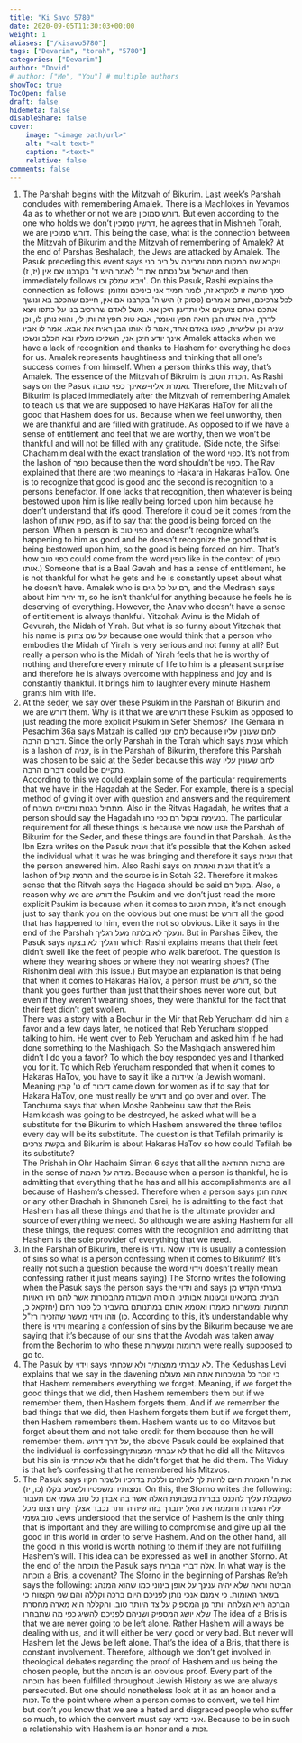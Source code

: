 ```yaml
---
title: "Ki Savo 5780"
date: 2020-09-05T11:30:03+00:00
weight: 1
aliases: ["/kisavo5780"]
tags: ["Devarim", "torah", "5780"]
categories: ["Devarim"]
author: "Dovid"
# author: ["Me", "You"] # multiple authors
showToc: true
TocOpen: false
draft: false
hidemeta: false
disableShare: false
cover:
    image: "<image path/url>"
    alt: "<alt text>"
    caption: "<text>"
    relative: false
comments: false
---
```

1) The Parshah begins with the Mitzvah of Bikurim. Last week’s Parshah concludes with remembering Amalek. There is a Machlokes in Yevamos 4a as to whether or not we are דורש סמוכין. But even according to the one who holds we don’t דרשין סמוכין, he agrees that in Mishneh Torah, we are דורש סמוכין. This being the case, what is the connection between the Mitzvah of Bikurim and the Mitzvah of remembering of Amalek?
At the end of Parshas Beshalach, the Jews are attacked by Amalek. The Pasuk preceding this event says ויקרא שם המקום מסה ומריבה על ריב בני ישראל ועל נסתם את ד' לאמר היש ד' בקרבנו אם אין (יז, ז) and then immediately follows ויבא עמלק וכו'. On this Pasuk, Rashi explains the connection as follows:
 סמך פרשה זו למקרא זה, לומר תמיד אני ביניכם ומזומן לכל צרכיכם, ואתם אומרים (פסוק ז) היש ה' בקרבנו אם אין, חייכם שהכלב בא ונושך אתכם ואתם צועקים אלי ותדעון היכן אני. משל לאדם שהרכיב בנו על כתפו ויצא לדרך, היה אותו הבן רואה חפץ ואומר, אבא טול חפץ זה ותן לי, והוא נותן לו, וכן שניה וכן שלישית, פגעו באדם אחד, אמר לו אותו הבן ראית את אבא. אמר לו אביו אינך יודע היכן אני, השליכו מעליו ובא הכלב ונשכו
Amalek attacks when we have a lack of recognition and thanks to Hashem for everything he does for us. Amalek represents haughtiness and thinking that all one’s success comes from himself. When a person thinks this way, that’s Amalek. The essence of the Mitzvah of Bikruim is הכרת הטוב. As Rashi says on the Pasuk ואמרת אליו-שאינך כפוי טובה. Therefore, the Mitzvah of Bikurim is placed immediately after the Mitzvah of remembering Amalek to teach us that we are supposed to have HaKaras HaTov for all the good that Hashem does for us. Because when we feel unworthy, then we are thankful and are filled with gratitude. As opposed to if we have a sense of entitlement and feel that we are worthy, then we won’t be thankful and will not be filled with any gratitude.
(Side note, the Sifsei Chachamim deal with the exact translation of the word כפוי. It’s not from the lashon of כופר because then the word shouldn’t be כפוי. The Rav explained that there are two meanings to Hakara in Hakaras HaTov. One is to recognize that good is good and the second is recognition to a persons benefactor. If one lacks that recognition, then whatever is being bestowed upon him is like really being forced upon him because he doen’t understand that it’s good. Therefore it could be it comes from the lashon of כופין אותו, as if to say that the good is being forced on the person. When a person is כפוי טוב and doesn’t recognize what’s happening to him as good and he doesn’t recognize the good that is being bestowed upon him, so the good is being forced on him. That’s how כפוי טוב could come from the word כופין like in the context of כופין אותו.)
Someone that is a Baal Gavah and has a sense of entitlement, he is not thankful for what he gets and he is constantly upset about what he doesn’t have. Amalek who is רם על כל גוים, and the Medrash says about him זד יהיר, so he isn’t thankful for anything because he feels he is deserving of everything. However, the Anav who doesn’t have a sense of entitlement is always thankful.
Yitzchak Avinu is the Midah of Gevurah, the Midah of Yirah. But what is so funny about Yitzchak that his name is על שם צחוק because one would think that a person who embodies the Midah of Yirah is very serious and not funny at all? But really a person who is the Midah of Yirah feels that he is worthy of nothing and therefore every minute of life to him is a pleasant surprise and therefore he is always overcome with happiness and joy and is constantly thankful. It brings him to laughter every minute Hashem grants him with life.  
2) At the seder, we say over these Psukim in the Parshah of Bikurim and we are דורש them. Why is it that we are דורש these Psukim as opposed to just reading the more explicit Psukim in Sefer Shemos?
The Gemara in Pesachim 36a says Matzah is called לחם עוני because לחם שעונין עליו דברים הרבה. Since the only Parshah in the Torah which says וענית which is a lashon of עניה, is in the Parshah of Bikurim, therefore this Parshah was chosen to be said at the Seder because this way לחם שעונין עליו דברים הרבה could be נתקיים.   
According to this we could explain some of the particular requirements that we have in the Hagadah at the Seder. For example, there is a special method of giving it over with question and answers and the requirement of מתחיל בגנות ומסיים בשבח. Also in the Ritvas Hagadah, he writes that a person should say the Hagadah בנעימה ובקול רם כפי כחו. The particular requirement for all these things is because we now use the Parshah of Bikurim for the Seder, and these things are found in that Parshah.  As the Ibn Ezra writes on the Pasuk וענית that it’s possible that the Kohen asked the individual what it was he was bringing and therefore it says וענית that the person answered him. Also Rashi says on וענית ואמרת that it’s a lashon of הרמת קול and the source is in Sotah 32. Therefore it makes sense that the Ritvah says the Hagada should be said בקול רם.
 Also, a reason why we are דורש the Psukim and we don’t just read the more explicit Psukim is because when it comes to הכרת הטוב, it’s not enough just to say thank you on the obvious but one must be דורש all the good that has happened to him, even the not so obvious. Like it says in the end of the Parshah ונעלך לא בלתה מעל רגליך. But in Parshas Eikev, the Pasuk says ורגליך לא בצקה which Rashi explains means that their feet didn’t swell like the feet of people who walk barefoot. The question is where they wearing shoes or where they not wearing shoes? (The Rishonim deal with this issue.) But maybe an explanation is that being that when it comes to Hakaras HaTov, a person must be דורש, so the thank you goes further than just that their shoes never wore out, but even if they weren’t wearing shoes, they were thankful for the fact that their feet didn’t get swollen.  
There was a story with a Bochur in the Mir that Reb Yerucham did him a favor and a few days later, he noticed that Reb Yerucham stopped talking to him. He went over to Reb Yerucham and asked him if he had done something to the Mashigach. So the Mashgiach answered him didn’t I do you a favor? To which the boy responded yes and I thanked you for it. To which Reb Yerucham responded that when it comes to Hakaras HaTov, you have to say it like a איידנה (a Jewish woman). Meaning ט' קבין of דיבור came down for women as if to say that for Hakara HaTov, one must really be דורש and go over and over.
The Tanchuma says that when Moshe Rabbeinu saw that the Beis Hamikdash was going to be destroyed, he asked what will be a substitute for the Bikurim to which Hashem answered the three tefilos every day will be its substitute. The question is that Tefilah primarily is בקשת צרכים and Bikurim is about Hakaras HaTov so how could Tefilah be its substitute?  
The Prishah in Ohr Hachaim Siman 6 says that all the ברכות ההודאה are in the sense of מודה על האמת. Because when a person is thankful, he is admitting that everything that he has and all his accomplishments are all because of Hashem’s chessed. Therefore when a person says אתה חונן or any other Brachah in Shmoneh Esrei, he is admitting to the fact that Hashem has all these things and that he is the ultimate provider and source of everything we need. So although we are asking Hashem for all these things, the request comes with the recognition and admitting that Hashem is the sole provider of everything that we need.
3) In the Parshah of Bikurim, there is וידוי. Now וידוי is usually a confession of sins so what is a person confessing when it comes to Bikurim? (It’s really not such a question because the word וידוי doesn’t really mean confessing rather it just means saying)
The Sforno writes the following when the Pasuk says the person says the וידוי and says בערתי הקדש מן הבית:
בחטאינו ובעונות אבותינו הוסרה העבודה מהבכורות אשר להם היו ראויות תרומות ומעשרות כאמרו ואטמא אותם במתנותם בהעביר כל פטר רחם (יחזקאל כ, כו) וזהו וידוי מעשר שהזכירו רז"ל.
According to this, it’s understandable why there is וידוי meaning a confession of sins by the Bikurim because we are saying that it’s because of our sins that the Avodah was taken away from the Bechorim to who these תרומות ומעשרות were really supposed to go to.
4) The Pasuk by וידוי says לא עברתי ממצותיך ולא שכחתי. The Kedushas Levi explains that we say in the davening כי זוכר כל הנשכחות אתה הוא מעולם that Hashem remembers everything we forget. Meaning, if we forget the good things that we did, then Hashem remembers them but if we remember them, then Hashem forgets them. And if we remember the bad things that we did, then Hashem forgets them but if we forget them, then Hashem remembers them. Hashem wants us to do Mitzvos but forget about them and not take credit for them because then he will remember them.
על דרך דרוש, the above Pasuk could be explained that the individual is confessingלא עברתי ממצותיך that he did all the Mitzvos but his sin is ולא שכחתי that he didn’t forget that he did them. The Viduy is that he’s confessing that he remembered his Mitzvos.
5) The Pasuk says את ה' האמרת היום להיות לך לאלהים וללכת בדרכיו ולשמר חקיו ומצותיו ומשפטיו ולשמע בקלו (כו, יז). On this, the Sforno writes the following:
כשקבלת עליך להכנס בברית בשבועת האלה אשר בה אבדן כל טוב גשמי אם תעבור עליו האמרת ורוממת את האל יתברך בזה שיהיה יותר נכבד אצלך קיום רצונו מכל טוב גשמי
Jews understood that the service of Hashem is the only thing that is important and they are willing to compromise and give up all the good in this world in order to serve Hashem. And on the other hand, all the good in this world is worth nothing to them if they are not fulfilling Hashem’s will.
This idea can be expressed as well in another Sforno. At the end of the תוכחה the Pasuk says אלה דברי הברית. In what way is the תוכחה a Bris, a covenant?
The Sforno in the beginning of Parshas Re’eh says the following:
הביטה וראה שלא יהיה ענינך על אופן בינוני כמו שהוא המנהג בשאר האומות. כי אמנם אנכי נותן לפניכם היום ברכה וקללה והם שני הקצוות כי הברכה היא הצלחה יותר מן המספיק על צד היותר טוב. והקללה היא מארה מחסרת שלא יושג המספיק ושניהם לפניכם להשיג כפי מה שתבחרו
The idea of a Bris is that we are never going to be left alone. Rather Hashem will always be dealing with us, and it will either be very good or very bad. But never will Hashem let the Jews be left alone. That’s the idea of a Bris, that there is constant involvement. Therefore, although we don’t get involved in theological debates regarding the proof of Hashem and us being the chosen people, but the תוכחה is an obvious proof. Every part of the תוכחה has been fulfilled throughout Jewish History as we are always persecuted. But one should nonetheless look at it as an honor and a זכות. To the point where when a person comes to convert, we tell him but don’t you know that we are a hated and disgraced people who suffer so much, to which the convert must say איני כדאי. Because to be in such a relationship with Hashem is an honor and a זכות.
